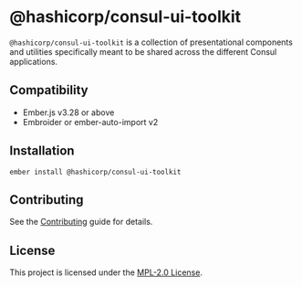 # @hashicorp/consul-ui-toolkit

`@hashicorp/consul-ui-toolkit` is a collection of presentational components and utilities specifically meant to be shared across the different Consul applications.

## Compatibility

- Ember.js v3.28 or above
- Embroider or ember-auto-import v2

## Installation

```
ember install @hashicorp/consul-ui-toolkit
```

## Contributing

See the [Contributing](CONTRIBUTING.md) guide for details.

## License

This project is licensed under the [MPL-2.0 License](LICENSE.md).
